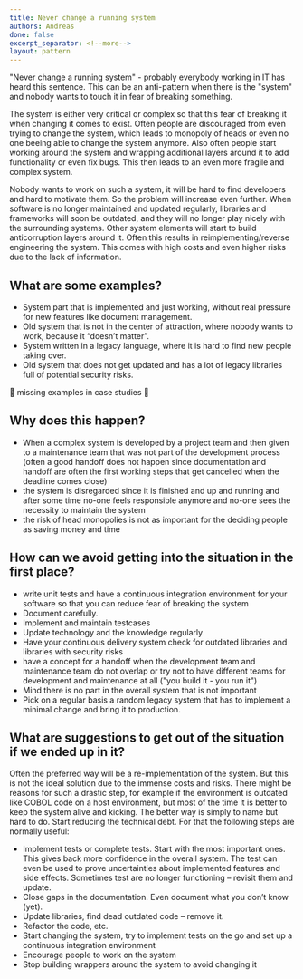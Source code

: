 ```yaml
---
title: Never change a running system
authors: Andreas
done: false
excerpt_separator: <!--more-->
layout: pattern
---
```

"Never change a running system" - probably everybody working in IT has heard this sentence. This can be an anti-pattern when there is the "system" and nobody wants to touch it in fear of breaking something.<!--more-->

The system is either very critical or complex so that this fear of breaking it when changing it comes to exist. Often people are discouraged from even trying to change the system, which leads to monopoly of heads or even no one beeing able to change the system anymore. Also often people start working around the system and wrapping additional layers around it to add functionality or even fix bugs. This then leads to an even more fragile and complex system.

Nobody wants to work on such a system, it will be hard to find developers and hard to motivate them. So the problem will increase even further.
When software is no longer maintained and updated regularly, libraries and frameworks will soon be outdated, and they will no longer play nicely with the surrounding systems. Other system elements will start to build anticorruption layers around it.
Often this results in reimplementing/reverse engineering the system. This comes with high costs and even higher risks due to the lack of information.


## What are some examples?
* System part that is implemented and just working, without real pressure for new features like document management.
* Old system that is not in the center of attraction, where nobody wants to work, because it “doesn’t matter”.
* System written in a legacy language, where it is hard to find new people taking over.
* Old system that does not get updated and has a lot of legacy libraries full of potential security risks.

🚧 missing examples in case studies 🚧


## Why does this happen?
* When a complex system is developed by a project team and then given to a maintenance team that was not part of the development process (often a good handoff does not happen since documentation and handoff are often the first working steps that get cancelled when the deadline comes close)
* the system is disregarded since it is finished and up and running and after some time no-one feels responsible anymore and no-one sees the necessity to maintain the system
* the risk of head monopolies is not as important for the deciding people as saving money and time

## How can we avoid getting into the situation in the first place?
* write unit tests and have a continuous integration environment for your software so that you can reduce fear of breaking the system
* Document carefully.
* Implement and maintain testcases
* Update technology and the knowledge regularly
* Have your continuous delivery system check for outdated libraries and libraries with security risks
* have a concept for a handoff when the development team and maintenance team do not overlap or try not to have different teams for development and maintenance at all ("you build it - you run it")
* Mind there is no part in the overall system that is not important
* Pick on a regular basis a random legacy system that has to implement a minimal change and bring it to production.


## What are suggestions to get out of the situation if we ended up in it?
Often the preferred way will be a re-implementation of the system. But this is not the ideal solution due to the immense costs and risks.
There might be reasons for such a drastic step, for example if the environment is outdated like COBOL code on a host environment, but most of the time it is better to keep the system alive and kicking.
The better way is simply to name but hard to do. Start reducing the technical debt. For that the following steps are normally useful:
* Implement tests or complete tests. Start with the most important ones. This gives back more confidence in the overall system. The test can even be used to prove uncertainties about implemented features and side effects. Sometimes test are no longer functioning – revisit them and update.
* Close gaps in the documentation. Even document what you don’t know (yet).
* Update libraries, find dead outdated code – remove it.
* Refactor the code, etc.
* Start changing the system, try to implement tests on the go and set up a continuous integration environment
* Encourage people to work on the system
* Stop building wrappers around the system to avoid changing it

